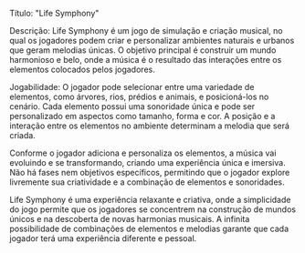 Título: "Life Symphony"

Descrição:
Life Symphony é um jogo de simulação e criação musical, no qual os jogadores podem criar e personalizar ambientes naturais e urbanos que geram melodias únicas. O objetivo principal é construir um mundo harmonioso e belo, onde a música é o resultado das interações entre os elementos colocados pelos jogadores.

Jogabilidade:
O jogador pode selecionar entre uma variedade de elementos, como árvores, rios, prédios e animais, e posicioná-los no cenário. Cada elemento possui uma sonoridade única e pode ser personalizado em aspectos como tamanho, forma e cor. A posição e a interação entre os elementos no ambiente determinam a melodia que será criada.

Conforme o jogador adiciona e personaliza os elementos, a música vai evoluindo e se transformando, criando uma experiência única e imersiva. Não há fases nem objetivos específicos, permitindo que o jogador explore livremente sua criatividade e a combinação de elementos e sonoridades.

Life Symphony é uma experiência relaxante e criativa, onde a simplicidade do jogo permite que os jogadores se concentrem na construção de mundos únicos e na descoberta de novas harmonias musicais. A infinita possibilidade de combinações de elementos e melodias garante que cada jogador terá uma experiência diferente e pessoal.